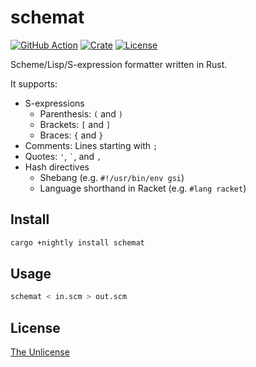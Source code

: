 # schemat

[![GitHub Action](https://img.shields.io/github/actions/workflow/status/raviqqe/schemat/test.yaml?branch=main&style=flat-square)](https://github.com/raviqqe/schemat/actions?query=workflow%3Atest)
[![Crate](https://img.shields.io/crates/v/schemat.svg?style=flat-square)](https://crates.io/crates/schemat)
[![License](https://img.shields.io/github/license/raviqqe/schemat.svg?style=flat-square)](https://github.com/raviqqe/schemat/blob/main/UNLICENSE)

Scheme/Lisp/S-expression formatter written in Rust.

It supports:

- S-expressions
  - Parenthesis: `(` and `)`
  - Brackets: `[` and `]`
  - Braces: `{` and `}`
- Comments: Lines starting with `;`
- Quotes: `'`, `` ` ``, and `,`
- Hash directives
  - Shebang (e.g. `#!/usr/bin/env gsi`)
  - Language shorthand in Racket (e.g. `#lang racket`)

## Install

```sh
cargo +nightly install schemat
```

## Usage

```sh
schemat < in.scm > out.scm
```

## License

[The Unlicense](UNLICENSE)
